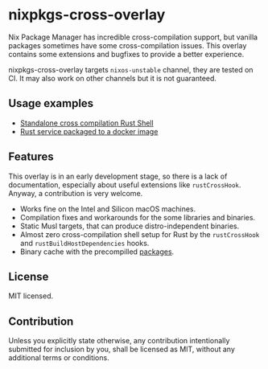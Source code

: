 # nixpkgs-cross-overlay

Nix Package Manager has incredible cross-compilation support, but vanilla packages
sometimes have some cross-compilation issues. This overlay contains some extensions
and bugfixes to provide a better experience.

nixpkgs-cross-overlay targets `nixos-unstable` channel, they are tested on CI.
It may also work on other channels but it is not guaranteed.

## Usage examples

- [Standalone cross compilation Rust Shell](./examples/README.md)
- [Rust service packaged to a docker image](https://github.com/alekseysidorov/nixpkgs-rust-service-example)

## Features

This overlay is in an early development stage, so there is a lack of documentation,
especially about useful extensions like `rustCrossHook`. Anyway, a contribution is very welcome.

- Works fine on the Intel and Silicon macOS machines.
- Compilation fixes and workarounds for the some libraries and binaries.
- Static Musl targets, that can produce distro-independent binaries.
- Almost zero cross-compilation shell setup for Rust by the `rustCrossHook`
  and `rustBuildHostDependencies` hooks.
- Binary cache with the precompilled [packages](https://app.cachix.org/cache/nixpkgs-cross-overlay#pull).

## License

MIT licensed.

## Contribution

Unless you explicitly state otherwise, any contribution intentionally submitted for inclusion
by you, shall be licensed as MIT, without any additional terms or conditions.
